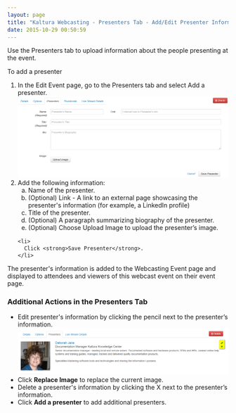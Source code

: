 ```yaml
---
layout: page
title: "Kaltura Webcasting - Presenters Tab - Add/Edit Presenter Information"
date: 2015-10-29 00:50:59
---
```


<p>
    Use the Presenters tab to upload information about the people presenting at the event.
  </p>
  
  <p class="Procedure mce-procedure">
    To add a presenter
  </p>
  
  <ol>
    <li>
      In the Edit Event page, go to the Presenters tab and select Add a presenter.<br /><img src="../../assets/2512.img">
    </li>
    <li>
      Add the following information:<br /><ol style="list-style-type: lower-alpha;">
        <li>
          Name of the presenter.
        </li>
        <li>
          (Optional) Link - A link to an external page showcasing the presenter's information (for example, a LinkedIn profile)
        </li>
        <li>
          Title of the presenter.
        </li>
        <li>
          (Optional) A paragraph summarizing biography of the presenter.
        </li>
        <li>
          (Optional) Choose Upload Image to upload the presenter’s image.   
        </li>
      </ol>
    </li>
    
    <li>
      Click <strong>Save Presenter</strong>.
    </li>
  </ol>
  
  <p>
    The presenter's information is added to the Webcasting Event page and displayed to attendees and viewers of this webcast event on their event page.
  </p>
  
  <h3>
    Additional Actions in the Presenters Tab
  </h3>
  
  <ul>
    <li>
      Edit presenter's information by clicking the pencil next to the presenter’s information.<br /><img src="../../assets/2937.img">
    </li>
    <li>
      Click <strong>Replace Image</strong> to replace the current image.
    </li>
    <li>
      Delete a presenter's information by clicking the X next to the presenter’s information.
    </li>
    <li>
      Click <strong>Add a presenter</strong> to add additional presenters.
    </li>
  </ul>